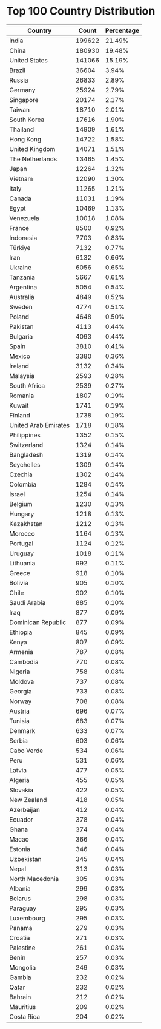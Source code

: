 # Top 100 Country Distribution
| Country | Count | Percentage |
|----|----|----|
| India | 199622 | 21.49% |
| China | 180930 | 19.48% |
| United States | 141066 | 15.19% |
| Brazil | 36604 | 3.94% |
| Russia | 26833 | 2.89% |
| Germany | 25924 | 2.79% |
| Singapore | 20174 | 2.17% |
| Taiwan | 18710 | 2.01% |
| South Korea | 17616 | 1.90% |
| Thailand | 14909 | 1.61% |
| Hong Kong | 14722 | 1.58% |
| United Kingdom | 14071 | 1.51% |
| The Netherlands | 13465 | 1.45% |
| Japan | 12264 | 1.32% |
| Vietnam | 12090 | 1.30% |
| Italy | 11265 | 1.21% |
| Canada | 11031 | 1.19% |
| Egypt | 10469 | 1.13% |
| Venezuela | 10018 | 1.08% |
| France | 8500 | 0.92% |
| Indonesia | 7703 | 0.83% |
| Türkiye | 7132 | 0.77% |
| Iran | 6132 | 0.66% |
| Ukraine | 6056 | 0.65% |
| Tanzania | 5667 | 0.61% |
| Argentina | 5054 | 0.54% |
| Australia | 4849 | 0.52% |
| Sweden | 4774 | 0.51% |
| Poland | 4648 | 0.50% |
| Pakistan | 4113 | 0.44% |
| Bulgaria | 4093 | 0.44% |
| Spain | 3810 | 0.41% |
| Mexico | 3380 | 0.36% |
| Ireland | 3132 | 0.34% |
| Malaysia | 2593 | 0.28% |
| South Africa | 2539 | 0.27% |
| Romania | 1807 | 0.19% |
| Kuwait | 1741 | 0.19% |
| Finland | 1738 | 0.19% |
| United Arab Emirates | 1718 | 0.18% |
| Philippines | 1352 | 0.15% |
| Switzerland | 1324 | 0.14% |
| Bangladesh | 1319 | 0.14% |
| Seychelles | 1309 | 0.14% |
| Czechia | 1302 | 0.14% |
| Colombia | 1284 | 0.14% |
| Israel | 1254 | 0.14% |
| Belgium | 1230 | 0.13% |
| Hungary | 1218 | 0.13% |
| Kazakhstan | 1212 | 0.13% |
| Morocco | 1164 | 0.13% |
| Portugal | 1124 | 0.12% |
| Uruguay | 1018 | 0.11% |
| Lithuania | 992 | 0.11% |
| Greece | 918 | 0.10% |
| Bolivia | 905 | 0.10% |
| Chile | 902 | 0.10% |
| Saudi Arabia | 885 | 0.10% |
| Iraq | 877 | 0.09% |
| Dominican Republic | 877 | 0.09% |
| Ethiopia | 845 | 0.09% |
| Kenya | 807 | 0.09% |
| Armenia | 787 | 0.08% |
| Cambodia | 770 | 0.08% |
| Nigeria | 758 | 0.08% |
| Moldova | 737 | 0.08% |
| Georgia | 733 | 0.08% |
| Norway | 708 | 0.08% |
| Austria | 696 | 0.07% |
| Tunisia | 683 | 0.07% |
| Denmark | 633 | 0.07% |
| Serbia | 603 | 0.06% |
| Cabo Verde | 534 | 0.06% |
| Peru | 531 | 0.06% |
| Latvia | 477 | 0.05% |
| Algeria | 455 | 0.05% |
| Slovakia | 422 | 0.05% |
| New Zealand | 418 | 0.05% |
| Azerbaijan | 412 | 0.04% |
| Ecuador | 378 | 0.04% |
| Ghana | 374 | 0.04% |
| Macao | 366 | 0.04% |
| Estonia | 346 | 0.04% |
| Uzbekistan | 345 | 0.04% |
| Nepal | 313 | 0.03% |
| North Macedonia | 305 | 0.03% |
| Albania | 299 | 0.03% |
| Belarus | 298 | 0.03% |
| Paraguay | 295 | 0.03% |
| Luxembourg | 295 | 0.03% |
| Panama | 279 | 0.03% |
| Croatia | 271 | 0.03% |
| Palestine | 261 | 0.03% |
| Benin | 257 | 0.03% |
| Mongolia | 249 | 0.03% |
| Gambia | 232 | 0.02% |
| Qatar | 232 | 0.02% |
| Bahrain | 212 | 0.02% |
| Mauritius | 209 | 0.02% |
| Costa Rica | 204 | 0.02% |
